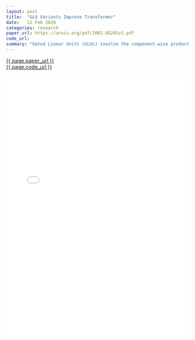```yaml
---
layout: post
title:  "GLU Variants Improve Transformer"
date:   12 Feb 2020
categories: research
paper_url: https://arxiv.org/pdf/2002.05202v1.pdf
code_url: 
summary: "Gated Linear Units (GLUs) involve the component-wise product of two linear projections, with one undergoing a sigmoid function. Exploring GLU variants by substituting the sigmoid with other nonlinear or linear functions within the Transformer model's feed-forward sublayers, we find certain variants outperform the conventional ReLU or GELU activations in terms of quality."
---
```


<style>
.responsive-pdf-container {
    overflow: hidden;
    padding-top: 141.42%; /* 16:9 Aspect Ratio, adjust as needed */
    position: relative;
}

.responsive-pdf-container iframe {
    border: none;
    height: 100%;
    left: 0;
    position: absolute;
    top: 0;
    width: 100%;
}
</style>

<a href="{{ page.paper_url }}">{{ page.paper_url }}</a><br>
<a href="{{ page.code_url }}">{{ page.code_url }}</a>

<div class="responsive-pdf-container">
    <iframe src="{{ page.paper_url }}" style="border: none;"></iframe>
</div>